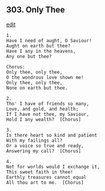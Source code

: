 
## 303.  Only Thee
[edit](https://docs.google.com/document/d/1TQbmGRSiP_nKt3oSwHp%2DiRu2PESeoGuX/edit?mode=html)



    1.
    Have I need of aught, O Saviour!
    Aught on earth but thee?
    Have I any in the heavens,
    Any one but thee?

    Chorus:
    Only thee, only thee,
    O the wondrous love shown me!
    Only thee, only thee,
    None on earth but thee.

    2.
    Tho' I have of friends so many,
    Love, and gold, and health;
    If I have not thee, my Saviour,
    Hold I any wealth?  [Chorus]

    3.
    Is there heart so kind and patient
    With my failings all?
    Or a voice so true and ready,
    Answering my call?  [Chorus]

    4.
    Not for worlds would I exchange it,
    This sweet faith in thee!
    Earthly treasures cannot equal
    All thou art to me.  [Chorus]
